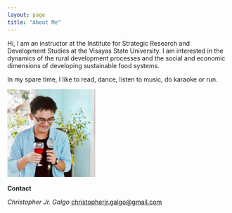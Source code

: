 ```yaml
---
layout: page
title: "About Me"
---
```


Hi, I am an instructor at the Institute for Strategic Research and Development Studies at the Visayas State University. I am interested in the dynamics of the rural development processes and the social and economic dimensions of developing sustainable food systems. 

In my spare time, I like to read, dance, listen to music, do karaoke or run. 

<img src="/assets/images/profilepic.jpeg" width="200">

**Contact**

*Christopher Jr. Galgo*
[christopherjr.galgo@gmail.com](christopherjr.galgo@gmail.com)
